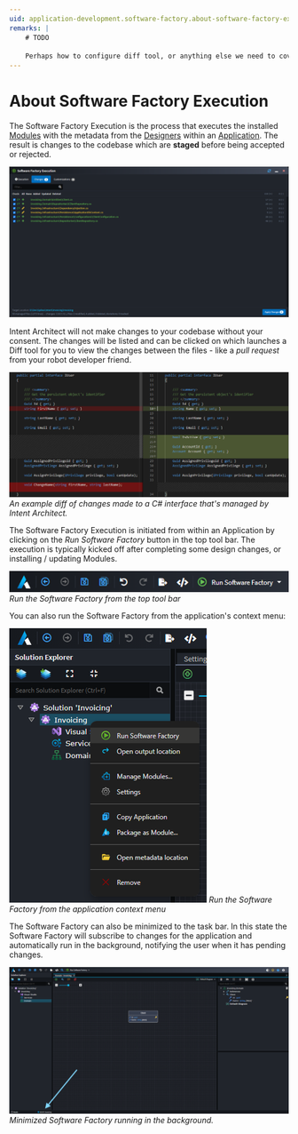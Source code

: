 ```yaml
---
uid: application-development.software-factory.about-software-factory-execution
remarks: |
    # TODO

    Perhaps how to configure diff tool, or anything else we need to cover. -->
---
```

# About Software Factory Execution

The Software Factory Execution is the process that executes the installed [Modules](xref:application-development.applications-and-solutions.about-modules) with the metadata from the [Designers](xref:application-development.modelling.about-designers) within an [Application](xref:application-development.applications-and-solutions.about-applications). The result is changes to the codebase which are **staged** before being accepted or rejected.

![Software Factory Changes View](images/software-factory-changes-view.png)

Intent Architect will not make changes to your codebase without your consent. The changes will be listed and can be clicked on which launches a Diff tool for you to view the changes between the files - like a _pull request_ from your robot developer friend.

![Diff Example](images/diff-example.png)
_An example diff of changes made to a C# interface that's managed by Intent Architect._

The Software Factory Execution is initiated from within an Application by clicking on the _Run Software Factory_ button in the top tool bar. The execution is typically kicked off after completing some design changes, or installing / updating Modules.

![Play Button](images/software-factory-execution-play-button.png)
_Run the Software Factory from the top tool bar_

You can also run the Software Factory from the application's context menu:

![Run from Context Menu](images/software-factory-context-menu-run.png)
_Run the Software Factory from the application context menu_

The Software Factory can also be minimized to the task bar. In this state the Software Factory will subscribe to changes for the application and automatically run in the background, notifying the user when it has pending changes.

![Running in the Background](images/software-factory-minimized.png)
_Minimized Software Factory running in the background._
